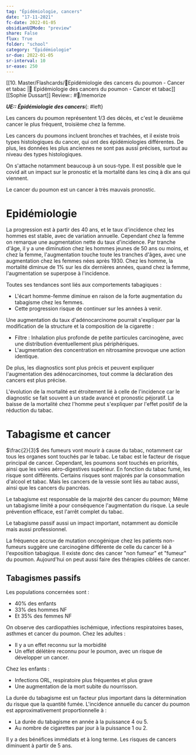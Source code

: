 ```yaml
---
tag: "Épidémiologie, cancers"
date: "17-11-2021"
fc-date: 2022-01-05
obsidianUIMode: "preview"
share: False
flux: True
folder: "school"
category: "Épidémiologie"
sr-due: 2022-01-05
sr-interval: 10
sr-ease: 250
---
```

[[10. Master/Flashcards/🦀Epidémiologie des cancers du poumon - Cancer et tabac |🦀 Epidémiologie des cancers du poumon - Cancer et tabac]]
[[Sophie Dussart]]
Review:: #🎒/memorize  


***UE:: Épidémiologie des cancers***{: #left}  


Les cancers du poumon représentent 1/3 des décès, et c'est le deuxième cancer le plus fréquent, troisième chez la femme.

Les cancers du poumons incluent bronches et trachées, et il existe trois types histologiques du cancer, qui ont des épidémiologies différentes.
De plus, les données les plus anciennes ne sont pas aussi précises, surtout au niveau des types histologiques. 

On s'attache notamment beaucoup à un sous-type. 
Il est possible que le covid ait un impact sur le pronostic et la mortalité dans les cinq à dix ans qui viennent.

Le cancer du poumon est un cancer à très mauvais pronostic. 

# Epidémiologie

La progression est à partir des 40 ans, et le taux d'incidence chez les hommes est stable, avec de variation annuelle. Cependant chez la femme on remarque une augmentation nette du taux d'incidence.
Par tranche d'âge, il y a une diminution chez les hommes jeunes de 50 ans ou moins, et chez la femme, l'augmentation touche toute les tranches d'âges, avec une augmentation chez les femmes nées après 1930.
Chez les homme, la mortalité diminue de 1% sur les dix dernières années, quand chez la femme, l'augmentation se superpose à l'incidence. 

Toutes ses tendances sont liés aux comportements tabagiques :
- L'écart homme-femme diminue en raison de la forte augmentation du tabagisme chez les femmes. 
- Cette progression risque de continuer sur les années à venir.

Une augmentation du taux d'adénocarcinome pourrait s'expliquer par la modification de la structure et la composition de la cigarette :
- Filtre : Inhalation plus profonde de petite particules carcinogène, avec une distribution éventuellement plus périphériques.
- L'augmentation des concentration en nitrosamine provoque une action identique.

De plus, les diagnostics sont plus précis et peuvent expliquer l'augmentation des adénocarcinomes, tout comme la déclaration des cancers est plus précise. 

L'évolution de la mortalité est étroitement lié à celle de l'incidence car le diagnostic se fait souvent à un stade avancé et pronostic péjoratif. La baisse de la mortalité chez l'homme peut s'expliquer par l'effet positif de la réduction du tabac. 

# Tabagisme et cancer
$\frac{2}{3}$ des fumeurs vont mourir à cause du tabac, notamment car tous les organes sont touchés par le tabac. Le tabac est le facteur de risque principal de cancer.
Cependant, les poumons sont touchés en priorités, ainsi que les voies aéro-digestives supérieur. En fonction du tabac fumé, les risque sont différents. Certains risques sont majorés par la consommation d'alcool et tabac. Mais les cancers de la vessie sont liés au tabac aussi, ainsi que les cancers du pancréas.

Le tabagisme est responsable de la majorité des cancer du poumon; Même un tabagisme limité a pour conséquence l'augmentation du risque.
La seule prévention efficace, est l'arrêt complet du tabac. 

Le tabagisme passif aussi un impact important, notamment au domicile mais aussi professionnel. 

La fréquence accrue de mutation oncogénique chez les patients non-fumeurs suggère une carcinogène différente de celle du cancer lié à l'exposition tabagique. Il existe donc des cancer "non fumeur" et "fumeur" du poumon. Aujourd'hui on peut aussi faire des thérapies ciblées de cancer.

## Tabagismes passifs
Les populations concernées sont :
- 40% des enfants
- 33% des hommes NF
- Et 35% des femmes NF

On observe des cardiopathies ischémique, infections respiratoires bases, asthmes et cancer du poumon. Chez les adultes :
- Il y a un effet reconnu sur la morbidité
- Un effet délétère reconnu pour le poumon, avec un risque de développer un cancer.

Chez les enfants :
- Infections ORL, respiratoire plus fréquentes et plus grave
- Une augmentation de la mort subite du nourrisson.

La durée du tabagisme est un facteur plus important dans la détermination du risque que la quantité fumée. L'incidence annuelle du cancer du poumon est approximativement proportionnelle à :
- La durée du tabagisme en année à la puissance 4 ou 5.
- Au nombre de cigarettes par jour à la puissance 1 ou 2. 

Il y a des bénéfices immédiats et à long terme. Les risques de cancers diminuent à partir de 5 ans.